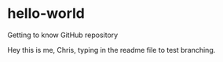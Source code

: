 # hello-world
Getting to know GitHub repository

Hey this is me, Chris, typing in the readme file to test branching.
